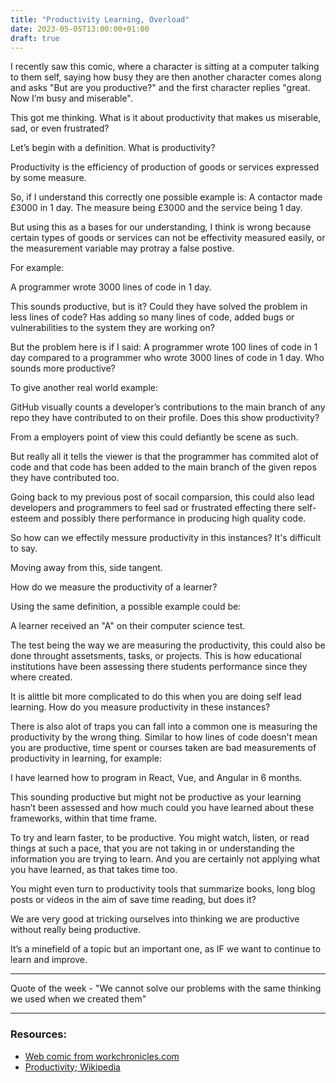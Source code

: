```yaml
---
title: "Productivity Learning, Overload"
date: 2023-05-05T13:00:00+01:00
draft: true
---
```

<!-- ![Web comic from workchronicles.com](https://img.ifunny.co/images/4abf598030a5c9f962e70b437f9ddd628ca09d1720efebb6c083f3cbcb5f823a_1.webp) -->

I recently saw this comic, where a character is sitting at a computer talking to them self, saying how busy they are then another character comes along and asks "But are you productive?" and the first character replies "great. Now I’m busy and miserable". 

This got me thinking. What is it about productivity that makes us miserable, sad, or even frustrated? 

Let’s begin with a definition. What is productivity? 

Productivity is the efficiency of production of goods or services expressed by some measure.

So, if I understand this correctly one possible example is: A contactor made £3000 in 1 day. The measure being £3000 and the service being 1 day.

But using this as a bases for our understanding, I think is wrong because certain types of goods or services can not be effectivity measured easily, or the measurement variable may protray a false postive.

For example: 

A programmer wrote 3000 lines of code in 1 day. 

This sounds productive, but is it? Could they have solved the problem in less lines of code? Has adding so many lines of code, added bugs or vulnerabilities to the system they are working on? 

But the problem here is if I said: A programmer wrote 100 lines of code in 1 day compared to a programmer who wrote 3000 lines of code in 1 day. Who sounds more productive? 

To give another real world example:

GitHub visually counts a developer’s contributions to the main branch of any repo they have contributed to on their profile. Does this show productivity?

From a employers point of view this could defiantly be scene as such. 

But really all it tells the viewer is that the programmer has commited alot of code and that code has been added to the main branch of the given repos they have contributed too.

Going back to my previous post of socail comparsion, this could also lead developers and programmers to feel sad or frustrated effecting there self-esteem and possibly there performance in producing high quality code.

So how can we effectily messure productivity in this instances? It's difficult to say.

Moving away from this, side tangent. 

How do we measure the productivity of a learner?

Using the same definition, a possible example could be:

A learner received an "A" on their computer science test.

The test being the way we are measuring the productivity, this could also be done throught assetsments, tasks, or projects. This is how educational institutions have been assessing there students performance since they where created.

It is alittle bit more complicated to do this when you are doing self lead learning. How do you measure productivity in these instances?

There is also alot of traps you can fall into a common one is measuring the productivity by the wrong thing. Similar to how lines of code doesn't mean you are productive, time spent or courses taken are bad measurements of productivity in learning, for example:

I have learned how to program in React, Vue, and Angular in 6 months. 

This sounding productive but might not be productive as your learning hasn’t been assessed and how much could you have learned about these frameworks, within that time frame.

To try and learn faster, to be productive. You might watch, listen, or read things at such a pace, that you are not taking in or understanding the information you are trying to learn. And you are certainly not applying what you have learned, as that takes time too.

You might even turn to productivity tools that summarize books, long blog posts or videos in the aim of save time reading, but does it?

We are very good at tricking ourselves into thinking we are productive without really being productive. 

It’s a minefield of a topic but an important one, as IF we want to continue to learn and improve. 

---

Quote of the week - "We cannot solve our problems with the same thinking we used when we created them"

---

### Resources:

- [Web comic from workchronicles.com](https://img.ifunny.co/images/4abf598030a5c9f962e70b437f9ddd628ca09d1720efebb6c083f3cbcb5f823a_1.webp)
- [Productivity; Wikipedia](https://en.wikipedia.org/wiki/Productivity)

<!-- LinkedIn -->

<!-- Twitter -->
